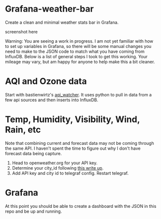 # Grafana-weather-bar

Create a clean and minimal weather stats bar in Grafana.

screenshot here

Warning: You are seeing a work in progress. I am not yet familiar with how to set up variables in Grafana, so there will be some manual changes you need to make to the JSON code to match what you have coming from InfluxDB. Below is a list of general steps I took to get this working. Your mileage may vary, but am happy for anyone to help make this a bit cleaner.

# AQI and Ozone data
Start with bastienwirtz's [aqi_watcher](https://github.com/bastienwirtz/aqi_watcher). It uses python to pull in data from a few api sources and then inserts into InfluxDB.


# Temp, Humidity, Visibility, Wind, Rain, etc
Note that combining current and forecast data may not be coming through the same API. I haven't spent the time to figure out why I don't have forecast data being capture.
1. Head to openweather.org for your API key.
2. Determine your city_id following [this write up](https://www.dmopress.com/openweathermap-howto/).
2. Add API key and city id to telegraf config. Restart telegraf.

# Grafana
At this point you should be able to create a dashboard with the JSON in this repo and be up and running.
